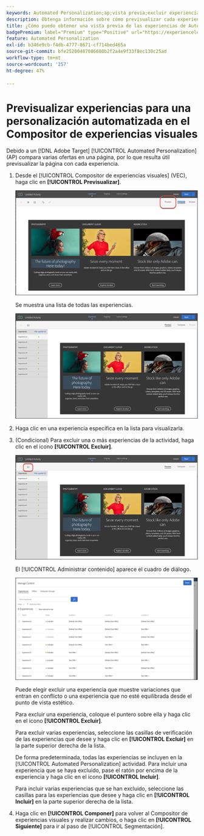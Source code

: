 ```yaml
---
keywords: Automated Personalization;ap;vista previa;excluir experiencia;
description: Obtenga información sobre cómo previsualizar cada experiencia en una actividad de Automated Personalization (AP) en Adobe [!DNL Target] uso del Compositor de experiencias visuales (VEC).
title: ¿Cómo puedo obtener una vista previa de las experiencias de Automated Personalization en el VEC?
badgePremium: label="Premium" type="Positive" url="https://experienceleague.adobe.com/docs/target/using/introduction/intro.html?lang=en#premium newtab=true" tooltip="See what's included in Target Premium."
feature: Automated Personalization
exl-id: b346e9cb-f4db-4777-8671-cf714bed465a
source-git-commit: bfe25200407086680b2f2a4e9f33f8ec130c25ad
workflow-type: tm+mt
source-wordcount: '257'
ht-degree: 47%

---
```


# Previsualizar experiencias para una personalización automatizada en el Compositor de experiencias visuales

Debido a un [!DNL Adobe Target] [!UICONTROL Automated Personalization] (AP) compara varias ofertas en una página, por lo que resulta útil previsualizar la página con cada experiencia.

1. Desde el [!UICONTROL Compositor de experiencias visuales] (VEC), haga clic en **[!UICONTROL Previsualizar]**.

   ![Icono de vista previa](/help/main/c-activities/t-automated-personalization/assets/preview.png)

   Se muestra una lista de todas las experiencias.

   ![Previsualizar experiencias](/help/main/c-activities/t-automated-personalization/assets/ap_preview-new.png)

1. Haga clic en una experiencia específica en la lista para visualizarla.

1. (Condicional) Para excluir una o más experiencias de la actividad, haga clic en el icono **[!UICONTROL Excluir]**.

   ![Icono Excluir](/help/main/c-activities/t-automated-personalization/assets/ap_exclude-new.png)

   El [!UICONTROL Administrar contenido] aparece el cuadro de diálogo.

   ![Cuadro de diálogo Administrar contenido](/help/main/c-activities/t-automated-personalization/assets/preview-exclude.png)

   Puede elegir excluir una experiencia que muestre variaciones que entran en conflicto o una experiencia que no esté equilibrada desde el punto de vista estético.

   Para excluir una experiencia, coloque el puntero sobre ella y haga clic en el icono **[!UICONTROL Excluir]**.

   Para excluir varias experiencias, seleccione las casillas de verificación de las experiencias que desee y haga clic en **[!UICONTROL Excluir]** en la parte superior derecha de la lista.

   De forma predeterminada, todas las experiencias se incluyen en la [!UICONTROL Automated Personalization] actividad. Para incluir una experiencia que se haya excluido, pase el ratón por encima de la experiencia y haga clic en el icono **[!UICONTROL Incluir]**.

   Para incluir varias experiencias que se han excluido, seleccione las casillas para las experiencias que desee y haga clic en **[!UICONTROL Incluir]** en la parte superior derecha de la lista.

1. Haga clic en **[!UICONTROL Componer]** para volver al Compositor de experiencias visuales y realizar cambios, o haga clic en **[!UICONTROL Siguiente]** para ir al paso de [!UICONTROL Segmentación].
